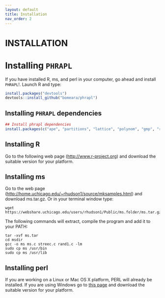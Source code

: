 ```yaml
---
layout: default
title: Installation
nav_order: 2
---
```


INSTALLATION
=======

# Installing `PHRAPL`
If you have installed R, ms, and perl in your computer, go ahead and install `PHRAPL`!. Launch R and type:

```r
install.packages("devtools")
devtools::install_github("bomeara/phrapl")
```

## Installing `PHRAPL` dependencies

```r
## Install phrapl dependencies
install.packages(c("ape", "partitions", "lattice", "polynom", "gmp", "rgenoud","parallel", "optimx", "igraph", "numDeriv", "nloptr", "Matrix", "rgl", "RColorBrewer", "binom", "diagram", "P2C2M"))
```

## Installing R
Go to the following web page (http://www.r-project.org) and download the suitable version for your platform.

## Installing ms

Go to the web page (http://home.uchicago.edu/~rhudson1/source/mksamples.html) and download ms.tar.gz.
Or in your terminal window type: 

```
wget https://webshare.uchicago.edu/users/rhudson1/Public/ms.folder/ms.tar.gz
```

The following commands will extract, compile the program and add it to your PATH:
```
tar -xvf ms.tar
cd msdir
gcc -o ms ms.c streec.c rand1.c -lm
sudo cp ms /usr/bin
sudo cp ms /usr/lib
```

## Installing perl
If you are working on a Linux or Mac OS X platform, PERL will already be installed. If you are using Windows go to [this page](http://learn.perl.org/installing/windows.html) and download the suitable version for your platform.